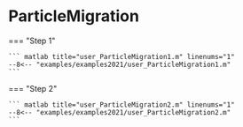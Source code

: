 # ParticleMigration

=== "Step 1"

    ``` matlab title="user_ParticleMigration1.m" linenums="1"
    --8<-- "examples/examples2021/user_ParticleMigration1.m"
    ```

=== "Step 2"

    ``` matlab title="user_ParticleMigration2.m" linenums="1"
    --8<-- "examples/examples2021/user_ParticleMigration2.m"
    ```


